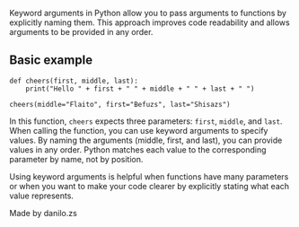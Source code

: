 Keyword arguments in Python allow you to pass arguments to functions by explicitly naming them. This approach improves code readability and allows arguments to be provided in any order.

## Basic example
```
def cheers(first, middle, last):
    print("Hello " + first + " " + middle + " " + last + " ")

cheers(middle="Flaito", first="Befuzs", last="Shisazs")
```
In this function, `cheers` expects three parameters: `first`, `middle`, and `last`. When calling the function, you can use keyword arguments to specify values. By naming the arguments (middle, first, and last), you can provide values in any order. Python matches each value to the corresponding parameter by name, not by position.

Using keyword arguments is helpful when functions have many parameters or when you want to make your code clearer by explicitly stating what each value represents.

Made by danilo.zs
